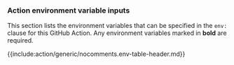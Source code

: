 ### Action environment variable inputs

This section lists the environment variables that can be specified in the `env:` clause for this GitHub Action. Any environment variables marked in **bold** are required.

{{include:action/generic/nocomments.env-table-header.md}}